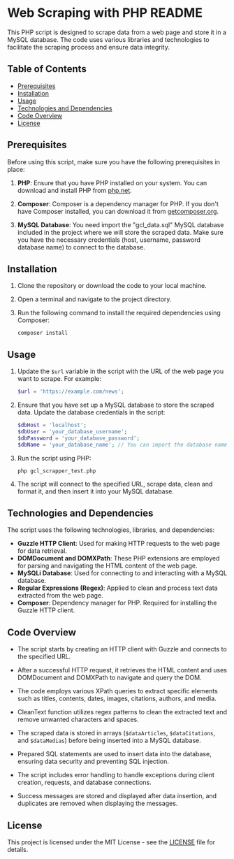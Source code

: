 # Web Scraping with PHP README

This PHP script is designed to scrape data from a web page and store it in a MySQL database. The code uses various libraries and technologies to facilitate the scraping process and ensure data integrity.

## Table of Contents

- [Prerequisites](#prerequisites)
- [Installation](#installation)
- [Usage](#usage)
- [Technologies and Dependencies](#technologies-and-dependencies)
- [Code Overview](#code-overview)
- [License](#license)

## Prerequisites

Before using this script, make sure you have the following prerequisites in place:

1. **PHP**: Ensure that you have PHP installed on your system. You can download and install PHP from [php.net](https://www.php.net/).

2. **Composer**: Composer is a dependency manager for PHP. If you don't have Composer installed, you can download it from [getcomposer.org](https://getcomposer.org/download/).

3. **MySQL Database**: You need import the "gcl_data.sql" MySQL database included in the project where we will store the scraped data. Make sure you have the necessary credentials (host, username, password database name) to connect to the database.

## Installation

1. Clone the repository or download the code to your local machine.

2. Open a terminal and navigate to the project directory.

3. Run the following command to install the required dependencies using Composer:

   ```
   composer install
   ```

## Usage

1. Update the `$url` variable in the script with the URL of the web page you want to scrape. For example:

   ```php
   $url = 'https://example.com/news';
   ```

2. Ensure that you have set up a MySQL database to store the scraped data. Update the database credentials in the script:

   ```php
   $dbHost = 'localhost';
   $dbUser = 'your_database_username';
   $dbPassword = 'your_database_password';
   $dbName = 'your_database_name'; // You can import the database named "gcl_data.sql" included this project
   ```

3. Run the script using PHP:

   ```
   php gcl_scrapper_test.php
   ```

4. The script will connect to the specified URL, scrape data, clean and format it, and then insert it into your MySQL database.

## Technologies and Dependencies

The script uses the following technologies, libraries, and dependencies:

- **Guzzle HTTP Client**: Used for making HTTP requests to the web page for data retrieval.
- **DOMDocument and DOMXPath**: These PHP extensions are employed for parsing and navigating the HTML content of the web page.
- **MySQLi Database**: Used for connecting to and interacting with a MySQL database.
- **Regular Expressions (Regex)**: Applied to clean and process text data extracted from the web page.
- **Composer**: Dependency manager for PHP. Required for installing the Guzzle HTTP client.

## Code Overview

- The script starts by creating an HTTP client with Guzzle and connects to the specified URL.

- After a successful HTTP request, it retrieves the HTML content and uses DOMDocument and DOMXPath to navigate and query the DOM.

- The code employs various XPath queries to extract specific elements such as titles, contents, dates, images, citations, authors, and media.

- CleanText function utilizes regex patterns to clean the extracted text and remove unwanted characters and spaces.

- The scraped data is stored in arrays (`$dataArticles`, `$dataCitations`, and `$dataMedias`) before being inserted into a MySQL database.

- Prepared SQL statements are used to insert data into the database, ensuring data security and preventing SQL injection.

- The script includes error handling to handle exceptions during client creation, requests, and database connections.

- Success messages are stored and displayed after data insertion, and duplicates are removed when displaying the messages.

## License

This project is licensed under the MIT License - see the [LICENSE](LICENSE) file for details.

